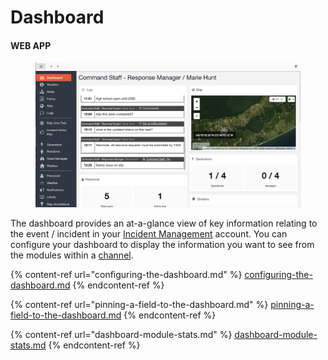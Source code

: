 # Dashboard

#### WEB APP

<figure><img src="../../.gitbook/assets/Screenshot 2023-01-25 at 12.31.48 PM.png" alt=""><figcaption></figcaption></figure>

The dashboard provides an at-a-glance view of key information relating to the event / incident in your [Incident Management](../getting-started.md) account. You can configure your dashboard to display the information you want to see from the modules within a [channel](../channels/).&#x20;

{% content-ref url="configuring-the-dashboard.md" %}
[configuring-the-dashboard.md](configuring-the-dashboard.md)
{% endcontent-ref %}

{% content-ref url="pinning-a-field-to-the-dashboard.md" %}
[pinning-a-field-to-the-dashboard.md](pinning-a-field-to-the-dashboard.md)
{% endcontent-ref %}

{% content-ref url="dashboard-module-stats.md" %}
[dashboard-module-stats.md](dashboard-module-stats.md)
{% endcontent-ref %}

